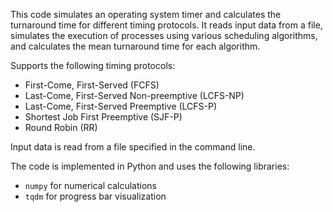 This code simulates an operating system timer and calculates the turnaround time for different timing protocols. It reads input data from a file, simulates the execution of processes using various scheduling algorithms, and calculates the mean turnaround time for each algorithm.

Supports the following timing protocols:
  - First-Come, First-Served (FCFS)
  - Last-Come, First-Served Non-preemptive (LCFS-NP)
  - Last-Come, First-Served Preemptive (LCFS-P)
  - Shortest Job First Preemptive (SJF-P)
  - Round Robin (RR)

Input data is read from a file specified in the command line.

The code is implemented in Python and uses the following libraries:
  - `numpy` for numerical calculations
  - `tqdm` for progress bar visualization
